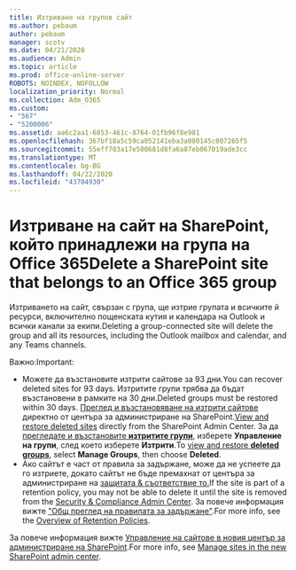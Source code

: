 ```yaml
---
title: Изтриване на групов сайт
ms.author: pebaum
author: pebaum
manager: scotv
ms.date: 04/21/2020
ms.audience: Admin
ms.topic: article
ms.prod: office-online-server
ROBOTS: NOINDEX, NOFOLLOW
localization_priority: Normal
ms.collection: Adm_O365
ms.custom:
- "567"
- "5200006"
ms.assetid: aa6c2aa1-6853-461c-8764-01fb96f8e981
ms.openlocfilehash: 367bf18a5c59ca052141eba3a080145c007265f5
ms.sourcegitcommit: 55eff703a17e500681d8fa6a87eb067019ade3cc
ms.translationtype: MT
ms.contentlocale: bg-BG
ms.lasthandoff: 04/22/2020
ms.locfileid: "43704930"
---
```

# <a name="delete-a-sharepoint-site-that-belongs-to-an-office-365-group"></a><span data-ttu-id="254c1-102">Изтриване на сайт на SharePoint, който принадлежи на група на Office 365</span><span class="sxs-lookup"><span data-stu-id="254c1-102">Delete a SharePoint site that belongs to an Office 365 group</span></span>

<span data-ttu-id="254c1-103">Изтриването на сайт, свързан с група, ще изтрие групата и всичките й ресурси, включително пощенската кутия и календара на Outlook и всички канали за екипи.</span><span class="sxs-lookup"><span data-stu-id="254c1-103">Deleting a group-connected site will delete the group and all its resources, including the Outlook mailbox and calendar, and any Teams channels.</span></span>
  
<span data-ttu-id="254c1-104">Важно:</span><span class="sxs-lookup"><span data-stu-id="254c1-104">Important:</span></span>

- <span data-ttu-id="254c1-105">Можете да възстановите изтрити сайтове за 93 дни.</span><span class="sxs-lookup"><span data-stu-id="254c1-105">You can recover deleted sites for 93 days.</span></span> <span data-ttu-id="254c1-106">Изтритите групи трябва да бъдат възстановени в рамките на 30 дни.</span><span class="sxs-lookup"><span data-stu-id="254c1-106">Deleted groups must be restored within 30 days.</span></span> <span data-ttu-id="254c1-107">[Преглед и възстановяване на изтрити сайтове](https://admin.microsoft.com/sharepoint?page=recyclebin&modern=true) директно от центъра за администриране на SharePoint.</span><span class="sxs-lookup"><span data-stu-id="254c1-107">[View and restore deleted sites](https://admin.microsoft.com/sharepoint?page=recyclebin&modern=true) directly from the SharePoint Admin Center.</span></span> <span data-ttu-id="254c1-108">За да [прегледате и възстановите **изтритите групи**](https://outlook.office.com/people/group/deleted), изберете **Управление на групи**, след което изберете **Изтрити**.</span><span class="sxs-lookup"><span data-stu-id="254c1-108">To [view and restore **deleted groups**](https://outlook.office.com/people/group/deleted), select **Manage Groups**, then choose **Deleted**.</span></span>
- <span data-ttu-id="254c1-109">Ако сайтът е част от правила за задържане, може да не успеете да го изтриете, докато сайтът не бъде премахнат от центъра за администриране на [защитата & съответствие то.](https://protection.office.com/?rfr=AdminCenter#/retention)</span><span class="sxs-lookup"><span data-stu-id="254c1-109">If the site is part of a retention policy, you may not be able to delete it until the site is removed from the [Security & Compliance Admin Center](https://protection.office.com/?rfr=AdminCenter#/retention).</span></span> <span data-ttu-id="254c1-110">За повече информация вижте ["Общ преглед на правилата за задържане"](https://docs.microsoft.com/office365/securitycompliance/retention-policies#content-in-onedrive-accounts-and-sharepoint-sites).</span><span class="sxs-lookup"><span data-stu-id="254c1-110">For more info, see the [Overview of Retention Policies](https://docs.microsoft.com/office365/securitycompliance/retention-policies#content-in-onedrive-accounts-and-sharepoint-sites).</span></span>
  
<span data-ttu-id="254c1-111">За повече информация вижте [Управление на сайтове в новия център за администриране на SharePoint](https://docs.microsoft.com/sharepoint/manage-sites-in-new-admin-center).</span><span class="sxs-lookup"><span data-stu-id="254c1-111">For more info, see [Manage sites in the new SharePoint admin center](https://docs.microsoft.com/sharepoint/manage-sites-in-new-admin-center).</span></span>
